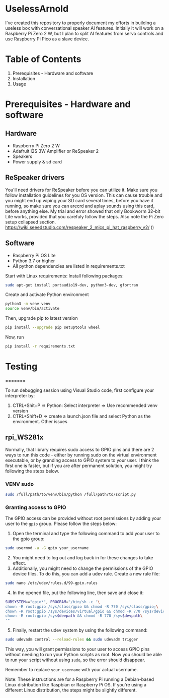 # UselessArnold

I've created this repository to properly document my efforts in building a useless box with conversational speaker AI features. 
Initially it will work on a Raspberry Pi Zero 2 W, but I plan to split AI features from servo controls and use Raspberry Pi Pico as a slave device.

# Table of Contents
1. Prerequisites - Hardware and software
2. Installation
3. Usage


# Prerequisites - Hardware and software
## Hardware
- Raspberry Pi Zero 2 W
- Adafruit I2S 3W Amplifier or ReSpeaker 2
- Speakers
- Power supply & sd card

## ReSpeaker drivers
You'll need drivers for ReSpeaker before you can utilize it.
Make sure you follow installation guidelines for you OS version. This can cause trouble and you might end up wiping your SD card several times, before you have it running, so make sure you can arecrd and aplay sounds using this card, before anything else.
My trial and error showed that only Bookworm 32-bit Lite works, provided that you carefuly follow the steps. Also note the Pi Zero setup collapsed section.
https://wiki.seeedstudio.com/respeaker_2_mics_pi_hat_raspberry_v2/ ()

## Software
- Raspberry Pi OS Lite
- Python 3.7 or higher
- All python dependencies are listed in requirements.txt

Start with Linux requirements:
Install following packages:
```bash
sudo apt-get install portaudio19-dev, python3-dev, gfortran
```

Create and activate Python environment
```bash
python3 -m venv venv
source venv/bin/activate
```

Then, upgrade pip to latest version
```bash
pip install --upgrade pip setuptools wheel
```

Now, run 
```bash
pip install -r requirements.txt
```

# Testing
=======

To run debugging session using Visual Studio code, first configure your interpreter by:
1. CTRL+Shit+P => Python: Select interpreter => Use recommended venv version
2. CTRL+Shift+D => create a launch.json file and select Python as the environment.
Other issues
## rpi_WS281x
Normally, that library requires sudo access to GPIO pins and there are 2 ways to run this code - either by running sudo on the virtual environment executable, or by granding access to GPIO system to your user. I think the first one is faster, but if you are after permanent solution, you might try following the steps below.
### VENV sudo
```bash
sudo /full/path/to/venv/bin/python /full/path/to/script.py
```
### Granting access to GPIO
The GPIO access can be provided without root permissions by adding your user to the `gpio` group.
Please follow the steps below:

1. Open the terminal and type the following command to add your user to the gpio group:
```bash
sudo usermod -a -G gpio your_username
```
2. You might need to log out and log back in for these changes to take effect.
3. Additionally, you might need to change the permissions of the GPIO device files. To do this, you can add a udev rule. Create a new rule file:
```bash
sudo nano /etc/udev/rules.d/99-gpio.rules
```
4. In the opened file, put the following line, then save and close it:
```bash
SUBSYSTEM=="gpio*", PROGRAM="/bin/sh -c '\
chown -R root:gpio /sys/class/gpio && chmod -R 770 /sys/class/gpio;\
chown -R root:gpio /sys/devices/virtual/gpio && chmod -R 770 /sys/devices/virtual/gpio;\
chown -R root:gpio /sys$devpath && chmod -R 770 /sys$devpath\
'"
```
5. Finally, restart the udev system by using the following command:
```bash
sudo udevadm control --reload-rules && sudo udevadm trigger
```

This way, you will grant permissions to your user to access GPIO pins without needing to run your Python scripts as root. Now you should be able to run your script without using `sudo`, so the error should disappear.

Remember to replace `your_username` with your actual username. 

Note: These instructions are for a Raspberry Pi running a Debian-based Linux distribution like Raspbian or Raspberry Pi OS. If you're using a different Linux distribution, the steps might be slightly different.